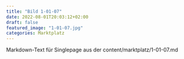 ```yaml
---
title: "Bild 1-01-07"
date: 2022-08-01T20:03:12+02:00
draft: false
featured_image: "1-01-07.jpg"
categories: Marktplatz
---
```



Markdown-Text für Singlepage aus der content/marktplatz/1-01-07.md